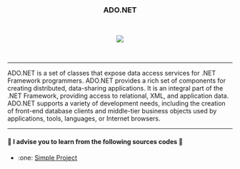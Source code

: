<h3><p align="center"> ADO.NET</p></h3></br>
<p align="center"><img src="http://csharpcorner.mindcrackerinc.netdna-cdn.com/UploadFile/puranindia/what-is-ado-net/Images/arctitecture.gif"></p></br>
<hr/>
ADO.NET is a set of classes that expose data access services for .NET Framework programmers. ADO.NET provides a rich set of components for creating distributed, data-sharing applications. It is an integral part of the .NET Framework, providing access to relational, XML, and application data. ADO.NET supports a variety of development needs, including the creation of front-end database clients and middle-tier business objects used by applications, tools, languages, or Internet browsers.
<hr/>
<h4>📄 I advise you to learn from the following sources codes 📄</h4>
<ul>
<li>:one: <a href="https://github.com/VanHakobyan/ADO.NETProjects/tree/master/SimpleConsApp">Simple Project</a>
<ul/>

